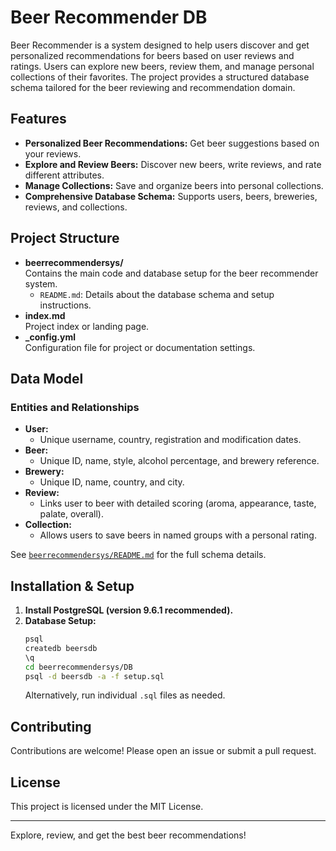 # Beer Recommender DB

Beer Recommender is a system designed to help users discover and get personalized recommendations for beers based on user reviews and ratings. Users can explore new beers, review them, and manage personal collections of their favorites. The project provides a structured database schema tailored for the beer reviewing and recommendation domain.

## Features

- **Personalized Beer Recommendations:** Get beer suggestions based on your reviews.
- **Explore and Review Beers:** Discover new beers, write reviews, and rate different attributes.
- **Manage Collections:** Save and organize beers into personal collections.
- **Comprehensive Database Schema:** Supports users, beers, breweries, reviews, and collections.

## Project Structure

- **beerrecommendersys/**  
  Contains the main code and database setup for the beer recommender system.  
  - `README.md`: Details about the database schema and setup instructions.
- **index.md**  
  Project index or landing page.
- **_config.yml**  
  Configuration file for project or documentation settings.

## Data Model

### Entities and Relationships

- **User:**  
  - Unique username, country, registration and modification dates.
- **Beer:**  
  - Unique ID, name, style, alcohol percentage, and brewery reference.
- **Brewery:**  
  - Unique ID, name, country, and city.
- **Review:**  
  - Links user to beer with detailed scoring (aroma, appearance, taste, palate, overall).
- **Collection:**  
  - Allows users to save beers in named groups with a personal rating.

See [`beerrecommendersys/README.md`](beerrecommendersys/README.md) for the full schema details.

## Installation & Setup

1. **Install PostgreSQL (version 9.6.1 recommended).**
2. **Database Setup:**
   ```bash
   psql
   createdb beersdb
   \q
   cd beerrecommendersys/DB
   psql -d beersdb -a -f setup.sql
   ```
   Alternatively, run individual `.sql` files as needed.

## Contributing

Contributions are welcome! Please open an issue or submit a pull request.

## License

This project is licensed under the MIT License.

---
Explore, review, and get the best beer recommendations!
